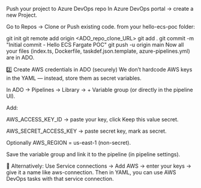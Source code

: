 
Push your project to Azure DevOps repo
In Azure DevOps portal → create a new Project.

Go to Repos → Clone or Push existing code.
 from your hello-ecs-poc folder:

git init
git remote add origin <ADO_repo_clone_URL>
git add .
git commit -m "Initial commit - Hello ECS Fargate POC"
git push -u origin main
Now all your files (index.ts, Dockerfile, taskdef.json.template, azure-pipelines.yml) are in ADO.

2️⃣ Create AWS credentials in ADO (securely)
We don’t hardcode AWS keys in the YAML — instead, store them as secret variables.

In ADO → Pipelines → Library → + Variable group (or directly in the pipeline UI).

Add:

AWS_ACCESS_KEY_ID → paste your key, click Keep this value secret.

AWS_SECRET_ACCESS_KEY → paste secret key, mark as secret.

Optionally AWS_REGION = us-east-1 (non-secret).

Save the variable group and link it to the pipeline (in pipeline settings).

📌 Alternatively:
Use Service connections → Add AWS → enter your keys → give it a name like aws-connection. Then in YAML, you can use AWS DevOps tasks with that service connection.

